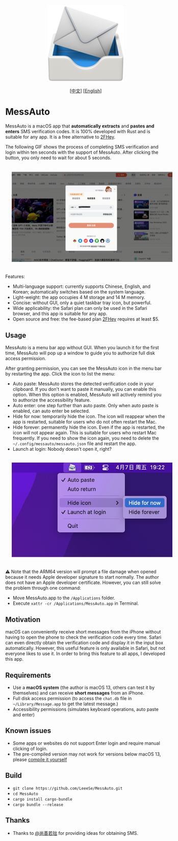<p align="center">
  <img src="../images/icon.png" width=240 />
</p>

<p align="center">
  [<a href="../README.md">中文</a>] [<a href="./README-EN.md">English</a>]<br>
</p>

# MessAuto

MessAuto is a macOS app that **automatically extracts** and **pastes and enters** SMS verification codes. It is 100% developed with Rust and is suitable for any app. It is a free alternative to [2FHey](https://2fhey.com/).

The following GIF shows the process of completing SMS verification and login within ten seconds with the support of MessAuto. After clicking the button, you only need to wait for about 5 seconds.

<p align="center">
<img src="../images/Verification-in-10s.gif" alt="Verification-in-10s.gif" width=640 style="padding:20px" >
</p>

Features:
- Multi-language support: currently supports Chinese, English, and Korean; automatically switches based on the system language.
- Light-weight: the app occupies 4 M storage and 14 M memory.
- Concise: without GUI, only a quiet taskbar tray icon, but powerful.
- Wide applicability: the Safari plan can only be used in the Safari browser, and this app is suitable for any app.
- Open source and free: the fee-based plan [2FHey](https://2fhey.com/) requires at least $5.

## Usage

MessAuto is a menu bar app without GUI. When you launch it for the first time, MessAuto will pop up a window to guide you to authorize full disk access permission.

After granting permission, you can see the MessAuto icon in the menu bar by restarting the app. Click the icon to list the menu:
- Auto paste: MessAuto stores the detected verification code in your clipboard. If you don't want to paste it manually, you can enable this option. When this option is enabled, MessAuto will actively remind you to authorize the accessibility feature.
- Auto enter: one step further than auto paste. Only when auto paste is enabled, can auto enter be selected.
- Hide for now: temporarily hide the icon. The icon will reappear when the app is restarted, suitable for users who do not often restart the Mac.
- Hide forever: permanently hide the icon. Even if the app is restarted, the icon will not appear again. This is suitable for users who restart Mac frequently. If you need to show the icon again, you need to delete the `~/.config/messauto/messauto.json` file and restart the app.
- Launch at login: Nobody doesn't open it, right?

<p align="center">
<img src="../images/status_item_en.png" alt="statesitem.jpg" width=548 style="padding:20px" >
</p>

⚠️ Note that the ARM64 version will prompt a file damage when opened because it needs Apple developer signature to start normally. The author does not have an Apple developer certificate. However, you can still solve the problem through one command:
- Move MessAuto.app to the `/Applications` folder.
- Execute `xattr -cr /Applications/MessAuto.app` in Terminal.

## Motivation

macOS can conveniently receive short messages from the iPhone without having to open the phone to check the verification code every time. Safari can even directly obtain the verification code and display it in the input box automatically. However, this useful feature is only available in Safari, but not everyone likes to use it. In order to bring this feature to all apps, I developed this app.

## Requirements

- Use a **macOS system** (the author is macOS 13, others can test it by themselves) and can receive **short messages** from an iPhone.
- Full disk access permission (to access the `chat.db` file in `~/Library/Message.app` to get the latest message.)
- Accessibility permissions (simulates keyboard operations, auto paste and enter)

## Known issues

- Some apps or websites do not support Enter login and require manual clicking of login.
- The pre-compiled version may not work for versions below macOS 13, please [compile it yourself](#Build) 

## Build

- `git clone https://github.com/LeeeSe/MessAuto.git`
- `cd MessAuto`
- `cargo install cargo-bundle`
- `cargo bundle --release`

## Thanks

* Thanks to [@尚善若拙](https://sspai.com/post/73072) for providing ideas for obtaining SMS.